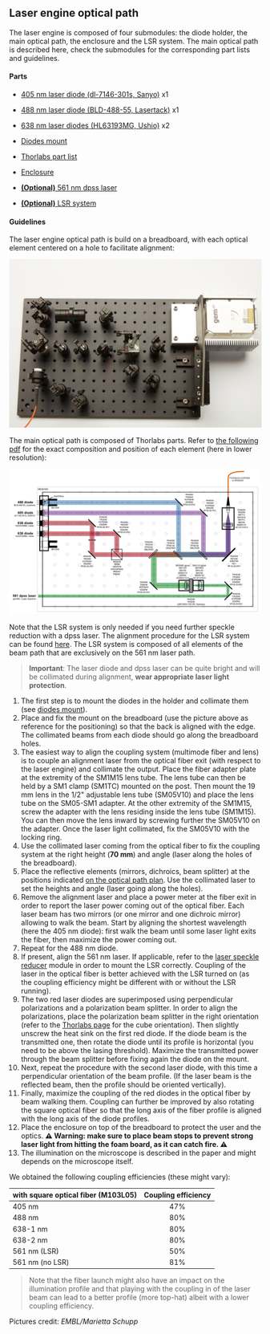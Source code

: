 ## Laser engine optical path

The laser engine is composed of four submodules: the diode holder, the main optical path, the enclosure and the LSR system. The main optical path is described here, check the submodules for the corresponding part lists and guidelines.

#### Parts

- [405 nm laser diode (dl-7146-301s, Sanyo)](http://www.roithner-laser.com/ld_standard.html) x1

- [488 nm laser diode (BLD-488-55, Lasertack)](https://www.lasertack.com/en/55mw-488nm-laser-diode) x1

- [638 nm laser diodes (HL63193MG, Ushio)](https://www.lasershop.de/en/ushio-hl63193mg-red-laser-diode-700mw-5-6mm.html) x2

- [Diodes mount](Diodes_Mount)

- [Thorlabs part list](Parts/Thorlabs_parts_list)

- [Enclosure](Enclosure)

- [**(Optional)** 561 nm dpss laser](https://www.laserquantum.com/products/detail.cfm?id=65)

- [**(Optional)** LSR system](LSR)

  

#### Guidelines

The laser engine optical path is build on a breadboard, with each optical element centered on a hole to facilitate alignment:

![Optical path](LaserEngine_top_view.jpg)



The main optical path is composed of Thorlabs parts. Refer to [the following pdf](Optical_path_with_Thorlabs_parts.pdf) for the exact composition and position of each element (here in lower resolution):

![](Optical_path_with_Thorlabs_parts.png)

Note that the LSR system is only needed if you need further speckle reduction with a dpss laser. The alignment procedure for the LSR system can be found [here](LSR). The LSR system is composed of all elements of the beam path that are exclusively on the 561 nm laser path.


> **Important**: The laser diode and dpss laser can be quite bright and will be collimated during alignment, **wear appropriate laser light protection**.



1. The first step is to mount the diodes in the holder and collimate them (see [diodes mount](Diodes_Mount)).
2. Place and fix the mount on the breadboard (use the picture above as reference for the positioning) so that the back is aligned with the edge. The collimated beams from each diode should go along the breadboard holes.
3. The easiest way to align the coupling system (multimode fiber and lens) is to couple an alignment laser from the optical fiber exit (with respect to the laser engine) and collimate the output. Place the fiber adapter plate at the extremity of the SM1M15 lens tube. The lens tube can then be held by a SM1 clamp (SM1TC) mounted on the post. Then mount the 19 mm lens in the 1/2" adjustable lens tube (SM05V10) and place the lens tube on the SM05-SM1 adapter.  At the other extremity of the SM1M15, screw the adapter with the lens residing inside the lens tube (SM1M15). You can then move the lens inward by screwing further the SM05V10 on the adapter. Once the laser light collimated, fix the SM05V10 with the locking ring.
4. Use the collimated laser coming from the optical fiber to fix the coupling system at the right height (**70 mm**) and angle (laser along the holes of the breadboard).
5. Place the reflective elements (mirrors, dichroics, beam splitter) at the positions indicated [on the optical path plan](Optical_path_with_Thorlabs_parts.pdf). Use the collimated laser to set the heights and angle (laser going along the holes).
6. Remove the alignment laser and place a power meter at the fiber exit in order to report the laser power coming out of the optical fiber. Each laser beam has two mirrors (or one mirror and one dichroic mirror) allowing to walk the beam. Start by aligning the shortest wavelength (here the 405 nm diode): first walk the beam until some laser light exits the fiber, then maximize the power coming out.
7. Repeat for the 488 nm diode. 
8. If present, align the 561 nm laser. If applicable, refer to the [laser speckle reducer](LSR) module in order to mount the LSR correctly. Coupling of the laser in the optical fiber is better achieved with the LSR turned on (as the coupling efficiency might be different with or without the LSR running).
9. The two red laser diodes are superimposed using perpendicular polarizations and a polarization beam splitter. In order to align the polarizations, place the polarization beam splitter in the right orientation (refer to the [Thorlabs page](https://www.thorlabs.de/newgrouppage9.cfm?objectgroup_id=739) for the cube orientation). Then slightly unscrew the heat sink on the first red diode. If the diode beam is the transmitted one, then rotate the diode until its profile is horizontal (you need to be above the lasing threshold). Maximize the transmitted power through the beam splitter before fixing again the diode on the mount.
10. Next, repeat the procedure with the second laser diode, with this time a perpendicular orientation of the beam profile. (If the laser beam is the reflected beam, then the profile should be oriented vertically).
11. Finally, maximize the coupling of the red diodes in the optical fiber by beam walking them. Coupling can further be improved by also rotating the square optical fiber so that the long axis of the fiber profile is aligned with the long axis of the diode profiles. 
12. Place the enclosure on top of the breadboard to protect the user and the optics. 
    **:warning: Warning: make sure to place beam stops to prevent strong laser light from hitting the foam board, as it can catch fire. :warning:**
13. The illumination on the microscope is described in the paper and might depends on the microscope itself.



We obtained the following coupling efficiencies (these might vary):

| with square optical fiber (M103L05) | Coupling efficiency |
| ----------------------------------- | :-----------------: |
| 405 nm                              |         47%         |
| 488 nm                              |         80%         |
| 638-1 nm                            |         80%         |
| 638-2 nm                            |         80%         |
| 561 nm (LSR)                        |         50%         |
| 561 nm (no LSR)                     |         81%         |



> Note that the fiber launch might also have an impact on the illumination profile and that playing with the coupling in of the laser beam can lead to a better profile (more top-hat) albeit with a lower coupling efficiency. 



Pictures credit: *EMBL/Marietta Schupp*
